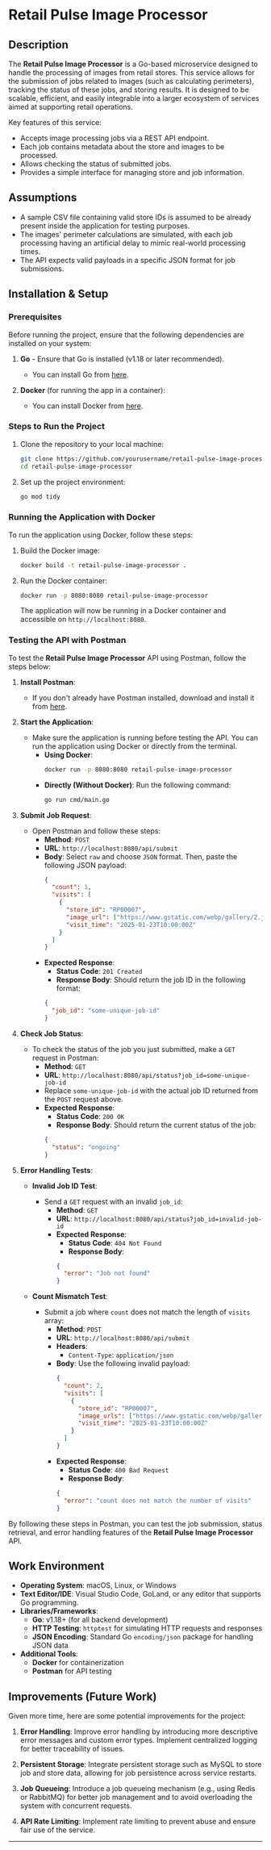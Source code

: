 # Retail Pulse Image Processor

## Description

The **Retail Pulse Image Processor** is a Go-based microservice designed to handle the processing of images from retail stores. This service allows for the submission of jobs related to images (such as calculating perimeters), tracking the status of these jobs, and storing results. It is designed to be scalable, efficient, and easily integrable into a larger ecosystem of services aimed at supporting retail operations.

Key features of this service:
- Accepts image processing jobs via a REST API endpoint.
- Each job contains metadata about the store and images to be processed.
- Allows checking the status of submitted jobs.
- Provides a simple interface for managing store and job information.

## Assumptions

- A sample CSV file containing valid store IDs is assumed to be already present inside the application for testing purposes.
- The images' perimeter calculations are simulated, with each job processing having an artificial delay to mimic real-world processing times.
- The API expects valid payloads in a specific JSON format for job submissions.

## Installation & Setup

### Prerequisites

Before running the project, ensure that the following dependencies are installed on your system:

1. **Go** - Ensure that Go is installed (v1.18 or later recommended).
    - You can install Go from [here](https://golang.org/dl/).

2. **Docker** (for running the app in a container):
    - You can install Docker from [here](https://www.docker.com/products/docker-desktop).

### Steps to Run the Project

1. Clone the repository to your local machine:
    ```bash
    git clone https://github.com/yourusername/retail-pulse-image-processor.git
    cd retail-pulse-image-processor
    ```

2. Set up the project environment:
    ```bash
    go mod tidy
    ```

### Running the Application with Docker

To run the application using Docker, follow these steps:

1. Build the Docker image:
    ```bash
    docker build -t retail-pulse-image-processor .
    ```

2. Run the Docker container:
    ```bash
    docker run -p 8080:8080 retail-pulse-image-processor
    ```

   The application will now be running in a Docker container and accessible on `http://localhost:8080`.


### Testing the API with Postman

To test the **Retail Pulse Image Processor** API using Postman, follow the steps below:

1. **Install Postman**:
    - If you don't already have Postman installed, download and install it from [here](https://www.postman.com/downloads/).

2. **Start the Application**:
    - Make sure the application is running before testing the API. You can run the application using Docker or directly from the terminal.
        - **Using Docker**:
          ```bash
          docker run -p 8080:8080 retail-pulse-image-processor
          ```
        - **Directly (Without Docker)**:
          Run the following command:
          ```bash
          go run cmd/main.go
          ```

3. **Submit Job Request**:
    - Open Postman and follow these steps:
        - **Method**: `POST`
        - **URL**: `http://localhost:8080/api/submit`
        - **Body**: Select `raw` and choose `JSON` format. Then, paste the following JSON payload:
          ```json
          {
            "count": 1,
            "visits": [
              {
                "store_id": "RP00007",
                "image_url": ["https://www.gstatic.com/webp/gallery/2.jpg"],
                "visit_time": "2025-01-23T10:00:00Z"
              }
            ]
          }
          ```
        - **Expected Response**:
            - **Status Code**: `201 Created`
            - **Response Body**: Should return the job ID in the following format:
          ```json
          {
            "job_id": "some-unique-job-id"
          }
          ```

4. **Check Job Status**:
    - To check the status of the job you just submitted, make a `GET` request in Postman:
        - **Method**: `GET`
        - **URL**: `http://localhost:8080/api/status?job_id=some-unique-job-id`
        - Replace `some-unique-job-id` with the actual job ID returned from the `POST` request above.
        - **Expected Response**:
            - **Status Code**: `200 OK`
            - **Response Body**: Should return the current status of the job:
          ```json
          {
            "status": "ongoing"
          }
          ```

5. **Error Handling Tests**:
    - **Invalid Job ID Test**:
        - Send a `GET` request with an invalid `job_id`:
            - **Method**: `GET`
            - **URL**: `http://localhost:8080/api/status?job_id=invalid-job-id`
            - **Expected Response**:
                - **Status Code**: `404 Not Found`
                - **Response Body**:
              ```json
              {
                "error": "Job not found"
              }
              ```

    - **Count Mismatch Test**:
        - Submit a job where `count` does not match the length of `visits` array:
            - **Method**: `POST`
            - **URL**: `http://localhost:8080/api/submit`
            - **Headers**:
                - `Content-Type`: `application/json`
            - **Body**: Use the following invalid payload:
              ```json
              {
                "count": 2,
                "visits": [
                  {
                    "store_id": "RP00007",
                    "image_urls": ["https://www.gstatic.com/webp/gallery/2.jpg"],
                    "visit_time": "2025-01-23T10:00:00Z"
                  }
                ]
              }
              ```
            - **Expected Response**:
                - **Status Code**: `400 Bad Request`
                - **Response Body**:
              ```json
              {
                "error": "count does not match the number of visits"
              }
              ```

By following these steps in Postman, you can test the job submission, status retrieval, and error handling features of the **Retail Pulse Image Processor** API.
    
## Work Environment

- **Operating System**: macOS, Linux, or Windows
- **Text Editor/IDE**: Visual Studio Code, GoLand, or any editor that supports Go programming.
- **Libraries/Frameworks**:
    - **Go**: v1.18+ (for all backend development)
    - **HTTP Testing**: `httptest` for simulating HTTP requests and responses
    - **JSON Encoding**: Standard Go `encoding/json` package for handling JSON data
- **Additional Tools**:
    - **Docker** for containerization
    - **Postman** for API testing

## Improvements (Future Work)

Given more time, here are some potential improvements for the project:

1. **Error Handling**: Improve error handling by introducing more descriptive error messages and custom error types. Implement centralized logging for better traceability of issues.

2. **Persistent Storage**: Integrate persistent storage such as MySQL to store job and store data, allowing for job persistence across service restarts.

3. **Job Queueing**: Introduce a job queueing mechanism (e.g., using Redis or RabbitMQ) for better job management and to avoid overloading the system with concurrent requests.

4. **API Rate Limiting**: Implement rate limiting to prevent abuse and ensure fair use of the service.



---

